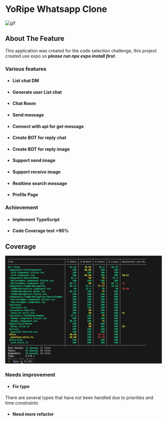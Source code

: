 # YoRipe Whatsapp Clone

![gif](https://github.com/aaridwann/YoRipe-Whatsapp/blob/a332c75433b9504861e12f93f9ebfab4559f599a/assets/480.gif)


## About The Feature
This application was created for the code selection challenge, 
this project created use expo so ***please run npx expo install first***.


### Various features
- #### List chat DM
- #### Generate user List chat
- #### Chat Room
- #### Send message
- #### Connect with api for get message
- #### Create BOT for reply chat
- #### Create BOT for reply image
- #### Support send image
- #### Support receive image
- #### Realtime search message 
- #### Profile Page


### Achievement
- #### Implement TypeScript
- #### Code Coverage test >90%

## Coverage
![gif](https://github.com/aaridwann/YoRipe-Whatsapp/blob/a332c75433b9504861e12f93f9ebfab4559f599a/assets/coverage.png)


### Needs improvement
- #### Fix type
There are several types that have not been handled due to priorities and time constraints
- #### Need more refactor
